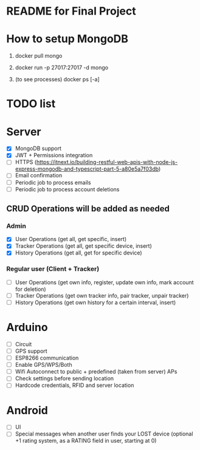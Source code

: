 # README for Final Project

# How to setup MongoDB
1. docker pull mongo
2. docker run -p 27017:27017 -d mongo

3. (to see processes) docker ps [-a]

# TODO list
# Server
-[X] MongoDB support
-[X] JWT + Permissions integration
-[ ] HTTPS (https://itnext.io/building-restful-web-apis-with-node-js-express-mongodb-and-typescript-part-5-a80e5a7f03db)
-[ ] Email confirmation
-[ ] Periodic job to process emails
-[ ] Periodic job to process account deletions

## CRUD Operations will be added as needed
### Admin
-[X] User Operations (get all, get specific, insert)
-[X] Tracker Operations (get all, get specific device, insert)
-[X] History Operations (get all, get for specific device)

### Regular user (Client + Tracker)
-[ ] User Operations (get own info, register, update own info, mark account for deletion)
-[ ] Tracker Operations (get own tracker info, pair tracker, unpair tracker)
-[ ] History Operations (get own history for a certain interval, insert)

# Arduino
-[ ] Circuit
-[ ] GPS support
-[ ] ESP8266 communication
-[ ] Enable GPS/WPS/Both
-[ ] Wifi Autoconnect to public + predefined (taken from server) APs
-[ ] Check settings before sending location
-[ ] Hardcode credentials, RFID and server location

# Android
-[ ] UI
-[ ] Special messages when another user finds your LOST device (optional +1 rating system, as a RATING field in user, starting at 0)